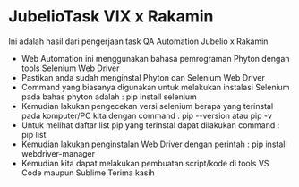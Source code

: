 # JubelioTask VIX x Rakamin
Ini adalah hasil dari pengerjaan task QA Automation Jubelio x Rakamin

- Web Automation ini menggunakan bahasa pemrograman Phyton dengan tools Selenium Web Driver
- Pastikan anda sudah menginstal Phyton dan Selenium Web Driver
- Command yang biasanya digunakan untuk melakukan instalasi Selenium pada bahas phyton adalah : pip install selenium
- Kemudian lakukan pengecekan versi selenium berapa yang terinstal pada komputer/PC kita dengan command : pip --version atau pip -v
- Untuk melihat daftar list pip yang terinstal dapat dilakukan command : pip list
- Kemudian lakukan penginstalan Web Driver dengan perintah : pip install webdriver-manager
- Kemudian kita dapat melakukan pembuatan script/kode di tools VS Code maupun Sublime
Terima kasih